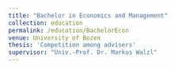 ```yaml
---
title: "Bachelor in Economics and Management"
collection: education
permalink: /education/BachelorEcon
venue: University of Bozen
thesis: 'Competition among advisers'
supervisor: "Univ.-Prof. Dr. Markus Walzl"
---
```

